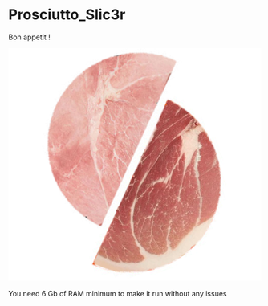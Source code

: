 # Prosciutto_Slic3r
Bon appetit !

<p align="center">
  <img src="media/StupidLogo.PNG">
</p>

You need 6 Gb of RAM minimum to make it run without any issues

